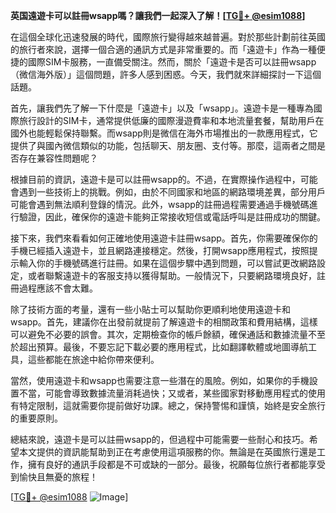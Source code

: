 **英国遠遊卡可以註冊wsapp嗎？讓我們一起深入了解！[[TG💪+ @esim1088](https://t.me/s/esim1088)]**

在這個全球化迅速發展的時代，國際旅行變得越來越普遍。對於那些計劃前往英國的旅行者來說，選擇一個合適的通訊方式是非常重要的。而「遠遊卡」作為一種便捷的國際SIM卡服務，一直備受關注。然而，關於「遠遊卡是否可以註冊wsapp（微信海外版）」這個問題，許多人感到困惑。今天，我們就來詳細探討一下這個話題。

首先，讓我們先了解一下什麼是「遠遊卡」以及「wsapp」。遠遊卡是一種專為國際旅行設計的SIM卡，通常提供低廉的國際漫遊費率和本地流量套餐，幫助用戶在國外也能輕鬆保持聯繫。而wsapp則是微信在海外市場推出的一款應用程式，它提供了與國內微信類似的功能，包括聊天、朋友圈、支付等。那麼，這兩者之間是否存在兼容性問題呢？

根據目前的資訊，遠遊卡是可以註冊wsapp的。不過，在實際操作過程中，可能會遇到一些技術上的挑戰。例如，由於不同國家和地區的網路環境差異，部分用戶可能會遇到無法順利登錄的情況。此外，wsapp的註冊過程需要通過手機號碼進行驗證，因此，確保你的遠遊卡能夠正常接收短信或電話呼叫是註冊成功的關鍵。

接下來，我們來看看如何正確地使用遠遊卡註冊wsapp。首先，你需要確保你的手機已經插入遠遊卡，並且網路連接穩定。然後，打開wsapp應用程式，按照提示輸入你的手機號碼進行註冊。如果在這個步驟中遇到問題，可以嘗試更改網路設定，或者聯繫遠遊卡的客服支持以獲得幫助。一般情況下，只要網路環境良好，註冊過程應該不會太難。

除了技術方面的考量，還有一些小貼士可以幫助你更順利地使用遠遊卡和wsapp。首先，建議你在出發前就提前了解遠遊卡的相關政策和費用結構，這樣可以避免不必要的誤會。其次，定期檢查你的帳戶餘額，確保通話和數據流量不至於超出預算。最後，不要忘記下載必要的應用程式，比如翻譯軟體或地圖導航工具，這些都能在旅途中給你帶來便利。

當然，使用遠遊卡和wsapp也需要注意一些潛在的風險。例如，如果你的手機設置不當，可能會導致數據流量消耗過快；又或者，某些國家對移動應用程式的使用有特定限制，這就需要你提前做好功課。總之，保持警惕和謹慎，始終是安全旅行的重要原則。

總結來說，遠遊卡是可以註冊wsapp的，但過程中可能需要一些耐心和技巧。希望本文提供的資訊能幫助到正在考慮使用這項服務的你。無論是在英國旅行還是工作，擁有良好的通訊手段都是不可或缺的一部分。最後，祝願每位旅行者都能享受到愉快且無憂的旅程！

[[TG💪+ @esim1088](https://t.me/s/esim1088) ![Image](https://i.postimg.cc/4NQfJmqS/Snipaste-2025-05-13-00-14-12.png)]